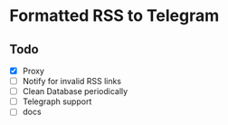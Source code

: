 # Formatted RSS to Telegram

## Todo

- [x] Proxy
- [ ] Notify for invalid RSS links
- [ ] Clean Database periodically
- [ ] Telegraph support
- [ ] docs
